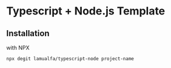 # Typescript + Node.js Template

## Installation

with NPX

```
npx degit lamualfa/typescript-node project-name
```